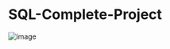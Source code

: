 # SQL-Complete-Project
![image](https://github.com/user-attachments/assets/5b39ffde-461f-4f58-86a9-ac673fd43154)
